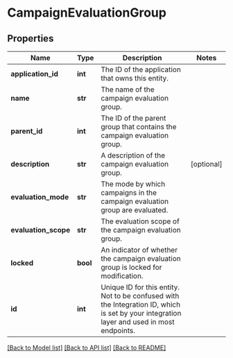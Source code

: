 # CampaignEvaluationGroup

## Properties
Name | Type | Description | Notes
------------ | ------------- | ------------- | -------------
**application_id** | **int** | The ID of the application that owns this entity. | 
**name** | **str** | The name of the campaign evaluation group. | 
**parent_id** | **int** | The ID of the parent group that contains the campaign evaluation group. | 
**description** | **str** | A description of the campaign evaluation group. | [optional] 
**evaluation_mode** | **str** | The mode by which campaigns in the campaign evaluation group are evaluated. | 
**evaluation_scope** | **str** | The evaluation scope of the campaign evaluation group. | 
**locked** | **bool** | An indicator of whether the campaign evaluation group is locked for modification. | 
**id** | **int** | Unique ID for this entity. Not to be confused with the Integration ID, which is set by your integration layer and used in most endpoints. | 

[[Back to Model list]](../README.md#documentation-for-models) [[Back to API list]](../README.md#documentation-for-api-endpoints) [[Back to README]](../README.md)



